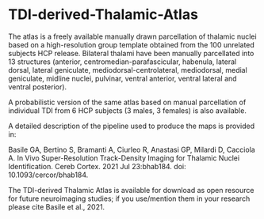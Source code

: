 # TDI-derived-Thalamic-Atlas

The atlas is a freely available manually drawn parcellation of thalamic nuclei based on a high-resolution group template obtained from the 100 unrelated subjects HCP release. 
Bilateral thalami have been manually parcellated into 13 structures (anterior, centromedian-parafascicular, habenula, lateral dorsal, lateral geniculate, mediodorsal-centrolateral, mediodorsal, medial geniculate, midline nuclei, pulvinar, ventral anterior, ventral lateral and ventral posterior). 

A probabilistic version of the same atlas based on manual parcellation of individual TDI from 6 HCP subjects (3 males, 3 females) is also available.

A detailed description of the pipeline used to produce the maps is provided in:

Basile GA, Bertino S, Bramanti A, Ciurleo R, Anastasi GP, Milardi D, Cacciola A. In Vivo Super-Resolution Track-Density Imaging for Thalamic Nuclei Identification. Cereb Cortex. 2021 Jul 23:bhab184. doi: 10.1093/cercor/bhab184.

The TDI-derived Thalamic Atlas is available for download as open resource for future neuroimaging studies; if you use/mention them in your research please cite Basile et al., 2021.
